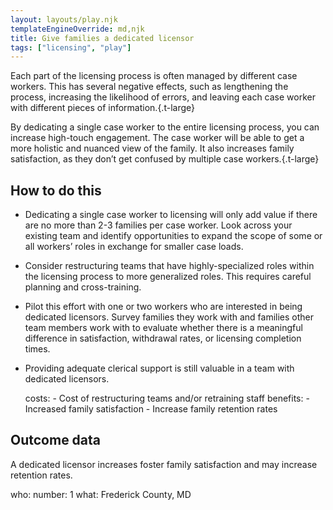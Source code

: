 ```yaml
---
layout: layouts/play.njk
templateEngineOverride: md,njk
title: Give families a dedicated licensor
tags: ["licensing", "play"]
---
```


Each part of the licensing process is often managed by different case workers. This has several negative effects, such as lengthening the process, increasing the likelihood of errors, and leaving each case worker with different pieces of information.{.t-large}

By dedicating a single case worker to the entire licensing process, you can increase high-touch engagement. The case worker will be able to get a more holistic and nuanced view of the family. It also increases family satisfaction, as they don’t get confused by multiple case workers.{.t-large}

## How to do this

* Dedicating a single case worker to licensing will only add value if there are no more than 2-3 families per case worker. Look across your existing team and identify opportunities to expand the scope of some or all workers’ roles in exchange for smaller case loads.

* Consider restructuring teams that have highly-specialized roles within the licensing process to more generalized roles. This requires careful planning and cross-training.

* Pilot this effort with one or two workers who are interested in being dedicated licensors. Survey families they work with and families other team members work with to evaluate whether there is a meaningful difference in satisfaction, withdrawal rates, or licensing completion times.

* Providing adequate clerical support is still valuable in a team with dedicated licensors.

    costs:
      - Cost of restructuring teams and/or retraining staff
    benefits:
      - Increased family satisfaction
      - Increase family retention rates

## Outcome data

A dedicated licensor increases foster family satisfaction and may increase retention rates.

  who:
      number: 1
      what: Frederick County, MD
 